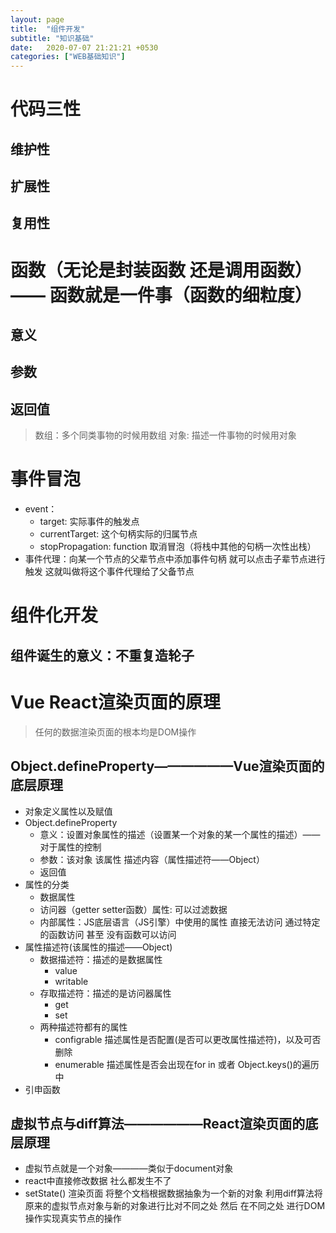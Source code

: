 ```yaml
---
layout: page
title:  "组件开发"
subtitle: "知识基础"
date:   2020-07-07 21:21:21 +0530
categories: ["WEB基础知识"]
---
```


# 代码三性
## 维护性
## 扩展性
## 复用性
# 函数（无论是封装函数 还是调用函数）—— 函数就是一件事（函数的细粒度）
## 意义
## 参数
## 返回值

> 数组：多个同类事物的时候用数组
> 对象: 描述一件事物的时候用对象

# 事件冒泡
- event：
    - target: 实际事件的触发点
    - currentTarget: 这个句柄实际的归属节点
    - stopPropagation: function 取消冒泡（将栈中其他的句柄一次性出栈）
- 事件代理：向某一个节点的父辈节点中添加事件句柄 就可以点击子辈节点进行触发 这就叫做将这个事件代理给了父备节点
# 组件化开发
## 组件诞生的意义：不重复造轮子

# Vue React渲染页面的原理
> 任何的数据渲染页面的根本均是DOM操作
## Object.defineProperty——————Vue渲染页面的底层原理
- 对象定义属性以及赋值
- Object.defineProperty
    - 意义：设置对象属性的描述（设置某一个对象的某一个属性的描述）—— 对于属性的控制
    - 参数：该对象 该属性 描述内容（属性描述符——Object） 
    - 返回值
- 属性的分类
    - 数据属性
    - 访问器（getter setter函数）属性: 可以过滤数据 
    - 内部属性：JS底层语言（JS引擎）中使用的属性 直接无法访问 通过特定的函数访问 甚至 没有函数可以访问
- 属性描述符(该属性的描述——Object)
    - 数据描述符：描述的是数据属性
        - value
        - writable
    - 存取描述符：描述的是访问器属性
        - get
        - set
    - 两种描述符都有的属性
        - configrable 描述属性是否配置(是否可以更改属性描述符)，以及可否删除
        - enumerable  描述属性是否会出现在for in 或者 Object.keys()的遍历中
- 引申函数
## 虚拟节点与diff算法——————React渲染页面的底层原理
- 虚拟节点就是一个对象————类似于document对象
- react中直接修改数据 社么都发生不了
- setState() 渲染页面 将整个文档根据数据抽象为一个新的对象 利用diff算法将原来的虚拟节点对象与新的对象进行比对不同之处 然后 在不同之处 进行DOM操作实现真实节点的操作

